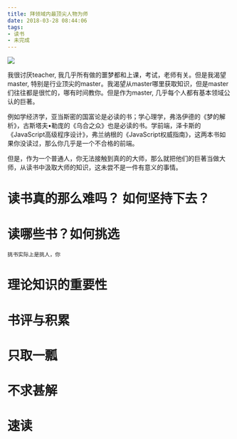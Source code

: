 ```yaml
---
title: 拜领域内最顶尖人物为师
date: 2018-03-28 08:44:06
tags:
- 读书
- 未完成
---
```


![](https://wdd-images.oss-cn-shanghai.aliyuncs.com/20180328085107_sqWkoq_110S46131-0.jpeg)

我很讨厌teacher, 我几乎所有做的噩梦都和上课，考试，老师有关。但是我渴望master, 特别是行业顶尖的master。我渴望从master哪里获取知识，但是master们往往都是很忙的，哪有时间教你。但是作为master, 几乎每个人都有基本领域公认的巨著。

例如学经济学，亚当斯密的国富论是必读的书；学心理学，弗洛伊德的《梦的解析》，古斯塔夫•勒庞的《乌合之众》也是必读的书。学前端，泽卡斯的《JavaScript高级程序设计》，弗兰纳根的《JavaScript权威指南》，这两本书如果你没读过，那么你几乎是一个不合格的前端。

但是，作为一个普通人，你无法接触到真的的大师，那么就把他们的巨著当做大师，从读书中汲取大师的知识，这未尝不是一件有意义的事情。

# 读书真的那么难吗？ 如何坚持下去？

# 读哪些书？如何挑选

`挑书实际上是挑人，你`

# 理论知识的重要性

# 书评与积累

# 只取一瓢

# 不求甚解

# 速读